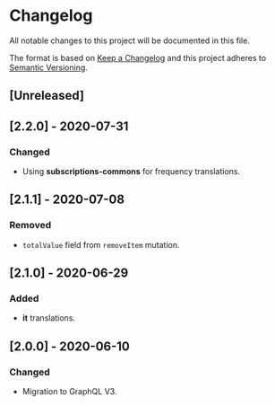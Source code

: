 # Changelog

All notable changes to this project will be documented in this file.

The format is based on [Keep a Changelog](http://keepachangelog.com/en/1.0.0/)
and this project adheres to [Semantic Versioning](http://semver.org/spec/v2.0.0.html).

## [Unreleased]

## [2.2.0] - 2020-07-31

### Changed

- Using **subscriptions-commons** for frequency translations.

## [2.1.1] - 2020-07-08

### Removed

- `totalValue` field from `removeItem` mutation.

## [2.1.0] - 2020-06-29

### Added

- **it** translations.

## [2.0.0] - 2020-06-10

### Changed

- Migration to GraphQL V3.
